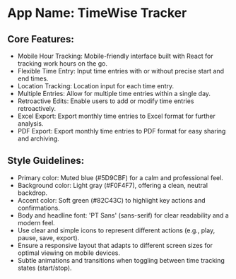 # **App Name**: TimeWise Tracker

## Core Features:

- Mobile Hour Tracking: Mobile-friendly interface built with React for tracking work hours on the go.
- Flexible Time Entry: Input time entries with or without precise start and end times.
- Location Tracking: Location input for each time entry.
- Multiple Entries: Allow for multiple time entries within a single day.
- Retroactive Edits: Enable users to add or modify time entries retroactively.
- Excel Export: Export monthly time entries to Excel format for further analysis.
- PDF Export: Export monthly time entries to PDF format for easy sharing and archiving.

## Style Guidelines:

- Primary color: Muted blue (#5D9CBF) for a calm and professional feel.
- Background color: Light gray (#F0F4F7), offering a clean, neutral backdrop.
- Accent color: Soft green (#82C43C) to highlight key actions and confirmations.
- Body and headline font: 'PT Sans' (sans-serif) for clear readability and a modern feel.
- Use clear and simple icons to represent different actions (e.g., play, pause, save, export).
- Ensure a responsive layout that adapts to different screen sizes for optimal viewing on mobile devices.
- Subtle animations and transitions when toggling between time tracking states (start/stop).
